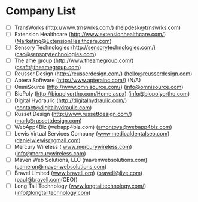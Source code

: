 # Company List
- [ ] TransWorks (http://www.trnswrks.com/) (helpdesk@trnswrks.com)
- [ ] Extension Healthcare (http://www.extensionhealthcare.com/) (Marketing@ExtensionHealthcare.com)
- [ ] Sensory Technologies (http://sensorytechnologies.com/) (csc@sensorytechnologies.com)
- [ ] The ame group (http://www.theamegroup.com/) (osaft@theamegroup.com)
- [ ] Reusser Design (http://reusserdesign.com/) (hello@reusserdesign.com)
- [ ] Aptera Software (http://www.apterainc.com/) (N/A)
- [ ] OmniSource (http://www.omnisource.com/) (info@omnisource.com)
- [ ] BioPoly (http://biopolyortho.com/Home.aspx) (info@biopolyortho.com)
- [ ] Digital Hydraulic (http://digitalhydraulic.com/) (contact@digitalhydraulic.com)
- [ ] Russet Design (http://www.russettdesign.com/) (mark@russettdesign.com)
- [ ] WebApp4Biz (webapp4biz.com) (amontoya@webapp4biz.com)
- [ ] Lewis Virtual Services Company (www.medicaldentalseo.com) (danielwlewis@gmail.com)
- [ ] Mercury Wireless ( www.mercurywireless.com) (info@mercurywireless.com)
- [ ] Maven Web Solutions, LLC (mavenwebsolutions.com) (cameron@mavenwebsolutions.com)
- [ ] Bravel Limited (www.bravell.org) (bravell@live.com) (paul@bravell.com(CEO))
- [ ] Long Tail Technology (www.longtailtechnology.com/) (info@longtailtechnology.com)
